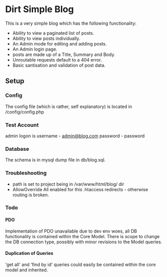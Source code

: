 # Dirt Simple Blog

This is a very simple blog which has the following functionality:

* Ability to view a paginated list of posts.
* Ability to view posts individually.
* An Admin mode for editing and adding posts.
* An Admin login page.
* posts are made up of a Title, Summary and Body. 
* Unroutable requests default to a 404 error.
* Basic santisation and validation of post data.

## Setup

### Config

The config file (which is rather, self explanatory) is located in /config/config.php

### Test Account

admin logon is
username - admin@blog.com
password - password

### Database

The schema is in mysql dump file in db/blog.sql.

### Troubleshooting

* path is set to project being in /var/www/html/blog/ dir
* AllowOverride All enabled for this .htaccess redirects - otherwise routing is broken.

### Todo

#### PDO
Implementation of PDO unavailable due to dev env woes, all DB functionality is contained within the Core Model.
There is scope to change the DB connection type, possibly with minor revisions to the Model queries.

#### Duplication of Queries
'get all' and 'find by id' queries could easily be contained within the core model and inherited.
 
